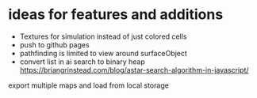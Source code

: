 

# ideas for features and additions

* Textures for simulation instead of just colored cells
* push to github pages
* pathfinding is limited to view around surfaceObject
* convert list in ai search to binary heap https://briangrinstead.com/blog/astar-search-algorithm-in-javascript/



export multiple maps and load from local storage